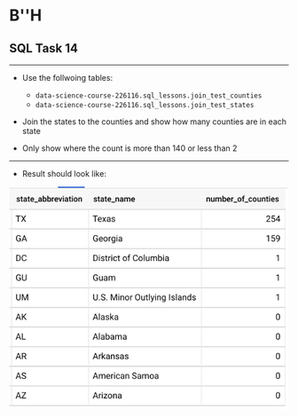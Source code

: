 # B''H


## SQL Task 14

---

- Use the follwoing tables:
    - `data-science-course-226116.sql_lessons.join_test_counties`  
    - `data-science-course-226116.sql_lessons.join_test_states`

- Join the states to the counties and show how many counties are in each state
- Only show where the count is more than 140 or less than 2  

---

- Result should look like:

![result](sql-task-014.png)